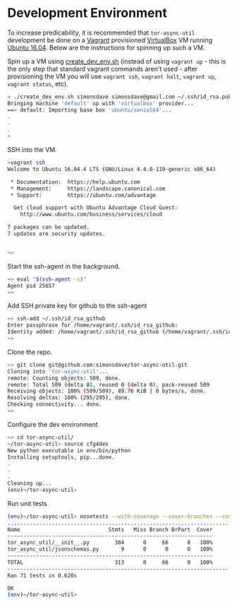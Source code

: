 # Development Environment

To increase predicability, it is recommended
that ```tor-async-util``` development be done on a [Vagrant](http://www.vagrantup.com/) provisioned
[VirtualBox](https://www.virtualbox.org/)
VM running [Ubuntu 16.04](http://releases.ubuntu.com/16.04/).
Below are the instructions for spinning up such a VM.

Spin up a VM using [create_dev_env.sh](create_dev_env.sh)
(instead of using ```vagrant up``` - this is the only step
that standard vagrant commands aren't used - after provisioning
the VM you will use ```vagrant ssh```, ```vagrant halt```,
```vagrant up```, ```vagrant status```, etc).

```bash
> ./create_dev_env.sh simonsdave simonsdave@gmail.com ~/.ssh/id_rsa.pub ~/.ssh/id_rsa
Bringing machine 'default' up with 'virtualbox' provider...
==> default: Importing base box 'ubuntu/xenial64'...
.
.
.
>
```

SSH into the VM.

```bash
>vagrant ssh
Welcome to Ubuntu 16.04.4 LTS (GNU/Linux 4.4.0-119-generic x86_64)

 * Documentation:  https://help.ubuntu.com
 * Management:     https://landscape.canonical.com
 * Support:        https://ubuntu.com/advantage

  Get cloud support with Ubuntu Advantage Cloud Guest:
    http://www.ubuntu.com/business/services/cloud

7 packages can be updated.
7 updates are security updates.


~>
```

Start the ssh-agent in the background.

```bash
~> eval "$(ssh-agent -s)"
Agent pid 25657
~>
```

Add SSH private key for github to the ssh-agent

```bash
~> ssh-add ~/.ssh/id_rsa_github
Enter passphrase for /home/vagrant/.ssh/id_rsa_github:
Identity added: /home/vagrant/.ssh/id_rsa_github (/home/vagrant/.ssh/id_rsa_github)
~>
```

Clone the repo.

```bash
~> git clone git@github.com:simonsdave/tor-async-util.git
Cloning into 'tor-async-util'...
remote: Counting objects: 509, done.
remote: Total 509 (delta 0), reused 0 (delta 0), pack-reused 509
Receiving objects: 100% (509/509), 89.76 KiB | 0 bytes/s, done.
Resolving deltas: 100% (295/295), done.
Checking connectivity... done.
~>
```

Configure the dev environment

```bash
~> cd tor-async-util/
~/tor-async-util> source cfg4dev
New python executable in env/bin/python
Installing setuptools, pip...done.
.
.
.
Cleaning up...
(env)~/tor-async-util>
```

Run unit tests

```bash
(env)~/tor-async-util> nosetests --with-coverage --cover-branches --cover-erase --cover-package tor_async_util
.......................................................................
Name                            Stmts   Miss Branch BrPart  Cover
-----------------------------------------------------------------
tor_async_util/__init__.py        304      0     66      0   100%
tor_async_util/jsonschemas.py       9      0      0      0   100%
-----------------------------------------------------------------
TOTAL                             313      0     66      0   100%
----------------------------------------------------------------------
Ran 71 tests in 0.620s

OK
(env)~/tor-async-util>
```
